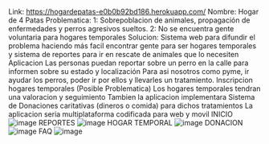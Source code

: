 Link: https://hogardepatas-e0b0b92bd186.herokuapp.com/
Nombre: Hogar de 4 Patas
Problematica:
1: Sobrepoblacion de animales, propagación de enfermedades y perros agresivos sueltos. 
2: No se encuentra gente voluntaria para hogares temporales
Solucion: 
Sistema web para difundir el problema haciendo más facil encontrar gente para ser hogares temporales y sistema de reportes para ir en rescate de animales que lo necesiten
Aplicacion
Las personas puedan reportar sobre un perro en la calle para informen sobre su estado y localización Para asi nosotros como pyme, ir ayudar los perros, poder ir por ellos y llevarles un tratamiento.
Inscripcion hogares temporales (Posible Problematica)
Los hogares temporales tendran una valoracion y seguimiento
Tambien la aplicacion implementara Sistema de Donaciones caritativas (dineros o comida) para dichos tratamientos
La aplicacion seria multiplataforma codificada para web y movil
INICIO
![image](https://github.com/user-attachments/assets/6927ee4c-50bb-41c0-ad90-cee2ebf64114)
REPORTES
![image](https://github.com/user-attachments/assets/bcae80d7-9577-49b3-a5e3-5cb636a2dcf2)
HOGAR TEMPORAL
![image](https://github.com/user-attachments/assets/ee8542d1-44d3-4a78-91cc-0a9b3e06474b)
DONACION
![image](https://github.com/user-attachments/assets/727dff80-018a-49bc-9bf9-9c37eb1896fe)
FAQ
![image](https://github.com/user-attachments/assets/8c8d01dd-16d5-462c-94a4-508806bcda55)
